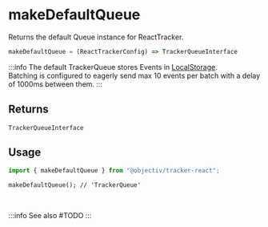 # makeDefaultQueue

Returns the default Queue instance for ReactTracker.

```typescript
makeDefaultQueue = (ReactTrackerConfig) => TrackerQueueInterface
```  

:::info
The default TrackerQueue stores Events in [LocalStorage](/tracking/api-reference/queues/TrackerQueueLocalStorage.md).  
Batching is configured to eagerly send max 10 events per batch with a delay of 1000ms between them.
:::

## Returns
`TrackerQueueInterface`

## Usage

```ts
import { makeDefaultQueue } from "@objectiv/tracker-react";
```

```tsx
makeDefaultQueue(); // 'TrackerQueue'
```

<br />

:::info See also
#TODO
:::
